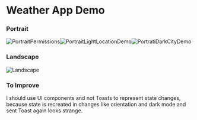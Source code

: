 # Weather App Demo

### Portrait

![PortraitPermissions](https://user-images.githubusercontent.com/39838885/111092237-40ec4c00-8514-11eb-9edc-20a81184866b.gif)![PortraitLightLocationDemo](https://user-images.githubusercontent.com/39838885/111092118-e226d280-8513-11eb-91ee-c4b11fc79b33.gif)![PortratiDarkCityDemo](https://user-images.githubusercontent.com/39838885/111092044-abe95300-8513-11eb-86ab-a15315aa1c9b.gif)

### Landscape

![Landscape](https://user-images.githubusercontent.com/39838885/111092373-adffe180-8514-11eb-9f5b-a8ba4f5c1acb.gif)

### To Improve

I should use UI components and not Toasts to represent state changes, because state is recreated in changes like orientation and dark mode and sent Toast again looks strange.
